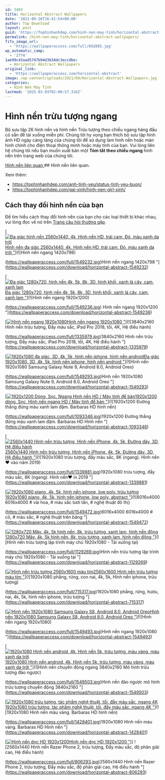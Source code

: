 ```yaml
---
id: 3403
title: Horizontal Abstract Wallpapers
date: '2021-09-26T16:41:54+00:00'
author: Top Download
layout: post
guid: 'https://Tophinhanhdep.com/hinh-nen-may-tinh/horizontal-abstract-wallpapers/'
permalink: /hinh-nen-may-tinh/horizontal-abstract-wallpapers/
fifu_image_url:
  - 'https://wallpaperaccess.com/full/692085.jpg'
wp_automatic_camp:
  - '2774'
1ae99c43aad5747b94d3b34dc3eccdbe:
  - Horizontal Abstract Wallpapers
original_link:
  - 'https://wallpaperaccess.com/horizontal-abstract'
image: /wp-content/uploads/2021/09/Horizontal-Abstract-Wallpapers.jpg
categories:
  - Hình Nền Máy Tính
lastmod: '2025-03-03T02:00:57.316Z'
---
```

# Hình nền trừu tượng ngang

Bộ sưu tập 26 hình nền và hình nền Trừu tượng theo chiều ngang hàng đầu có sẵn để tải xuống miễn phí. Chúng tôi hy vọng bạn thích bộ sưu tập hình ảnh HD ngày càng tăng của chúng tôi để sử dụng làm hình nền hoặc màn hình chính cho điện thoại thông minh hoặc máy tính của bạn. Vui lòng liên hệ chúng tôi nếu bạn muốn xuất bản một **Tóm tắt theo chiều ngang** hình nền trên trang web của chúng tôi.

[Hình nền liên quan ](#related) ## Hình nền liên quan.

   
 Xem thêm:

   
- <https://tophinhanhdep.com/anh-tinh-yeu/status-tinh-yeu-buon/>
- <https://tophinhanhdep.com/gai-xinh/hinh-nen-girl-xinh/>

## Cách thay đổi hình nền của bạn

Để tìm hiểu cách thay đổi hình nền của bạn cho các loại thiết bị khác nhau, vui lòng đọc về nó trên [Trang câu hỏi thường gặp](https://tophinhanhdep.com/faq/).

  
[[![Đa giác hình nền 2560x1440, 4k, Hình nền HD, trái cam, Đỏ, màu xanh da trời](https://wallpaperaccess.com/full/692085.jpg)Hình nền đa giác 2560x1440, 4k, Hình nền HD, trái cam, Đỏ, màu xanh da trời "](https://wallpaperaccess.com/download/horizontal-abstract-692085)](![Hình nền ngang 1420x798)

(https://wallpaperaccess.com/full/1549232.jpg)Hình nền ngang 1420x798 "](https://wallpaperaccess.com/download/horizontal-abstract-1549232)

[[![Đa giác 1280x720, hình nền 4k, 5k, 8k, 3D, hình khối, xanh lá cây, cam, xanh lam](https://wallpaperaccess.com/full/1549233.jpg)Đa giác 1280x720, hình nền 4k, 5k, 8k, 3D, hình khối, xanh lá cây, cam, xanh lam "](https://wallpaperaccess.com/download/horizontal-abstract-1549233)](![Hình nền ngang 1920x1200)

(https://wallpaperaccess.com/full/1549236.jpg) Hình nền ngang 1920x1200 "](https://wallpaperaccess.com/download/horizontal-abstract-1549236)

[[![Hình nền ngang 1920x1080](https://wallpaperaccess.com/full/1549273.jpg)Hình nền ngang 1920x1080 "](https://wallpaperaccess.com/download/horizontal-abstract-1549273)](![3840x2160 Hình nền trừu tượng, Đầy màu sắc, iPad Pro 2018, tối, 4K, Hệ điều hành)

(https://wallpaperaccess.com/full/1335979.jpg)3840x2160 Hình nền trừu tượng, Đầy màu sắc, iPad Pro 2018, tối, 4K, Hệ điều hành "](https://wallpaperaccess.com/download/horizontal-abstract-1335979)

[[![1920x1080 đa giác, 3D, 4k, 5k, hình nền iphone, hình nền android](https://wallpaperaccess.com/full/1549284.jpg)Đa giác 1920x1080, 3D, 4k, 5k, hình nền iphone, hình nền android "](https://wallpaperaccess.com/download/horizontal-abstract-1549284)](![Hình nền 1920x1080 Samsung Galaxy Note 9, Android 8.0, Android Oreo)

(https://wallpaperaccess.com/full/1549293.jpg)Hình nền 1920x1080 Samsung Galaxy Note 9, Android 8.0, Android Oreo "](https://wallpaperaccess.com/download/horizontal-abstract-1549293)

[[![1920x1200 Dòng, Sọc, Ngang Hình nền HD / Máy tính để bàn](https://wallpaperaccess.com/full/1549324.jpg)1920x1200 dòng, Sọc, Hình nền ngang HD / Máy tính để bàn "](https://wallpaperaccess.com/download/horizontal-abstract-1549324)](![1920x1200 Đường thẳng đứng màu xanh lam đậm.  Barbaras HD hình nền)

(https://wallpaperaccess.com/full/1093346.jpg)1920x1200 Đường thẳng đứng màu xanh lam đậm. Barbaras HD Hình nền "](https://wallpaperaccess.com/download/horizontal-abstract-1093346)

[[![2560x1440 Hình nền trừu tượng, Hình nền iPhone, 4k, 5k, Đường dây, 3D, Hệ điều hành](https://wallpaperaccess.com/full/882036.jpg)2560x1440 Hình nền trừu tượng, Hình nền iPhone, 4k, 5k, Đường dây, 3D, Hệ điều hành "](https://wallpaperaccess.com/download/horizontal-abstract-882036)](![1920x1080 trừu tượng, đầy màu sắc, 8K (ngang).  Hình nền❤️ vào năm 2019)

(https://wallpaperaccess.com/full/1339881.jpg)1920x1080 trừu tượng, đầy màu sắc, 8K (ngang). Hình nền❤️ in 2019 "](https://wallpaperaccess.com/download/horizontal-abstract-1339881)

[[![1920x1080 piano, 4k, 5k, hình nền iphone, low poly, trừu tượng](https://wallpaperaccess.com/full/1549414.jpg)1920x1080 piano, 4k, 5k, hình nền iphone, low poly, abstract "](https://wallpaperaccess.com/download/horizontal-abstract-1549414)](![6016x4000 6016x4000 # vải hoa, # màu sắc tươi tắn, # nghệ thuật đô thị)

(https://wallpaperaccess.com/full/1549472.jpg)6016x4000 6016x4000 # cỏ, # màu sắc, # nghệ thuật trên băng "](https://wallpaperaccess.com/download/horizontal-abstract-1549472)

[[![1280x720 Mây, 4k, 5k hình nền, 8k, trừu tượng, xanh lam, hình nền động](https://wallpaperaccess.com/full/1549480.jpg)1280x720 Mây, 4k, 5k hình nền, 8k, trừu tượng, xanh lam, hình nền động "](https://wallpaperaccess.com/download/horizontal-abstract-1549480)](![Hình nền trừu tượng lập trình máy chủ 1920x1080 - Tải xuống tại)

(https://wallpaperaccess.com/full/1129269.jpg)Hình nền trừu tượng lập trình máy chủ 1920x1080 - Tải xuống tại "](https://wallpaperaccess.com/download/horizontal-abstract-1129269)

[[![Hình nền trừu tượng 2560x1600 màu tím](https://wallpaperaccess.com/full/1549487.jpg)2560x1600 Hình nền trừu tượng màu tím "](https://wallpaperaccess.com/download/horizontal-abstract-1549487)](![1920x1080 phẳng, rừng, con nai, 4k, 5k, Hình nền iphone, trừu tượng)

(https://wallpaperaccess.com/full/715317.jpg)1920x1080 phẳng, rừng, hươu, nai, 4k, 5k, hình nền iphone, trừu tượng "](https://wallpaperaccess.com/download/horizontal-abstract-715317)

[[![Hình nền 1920x1080 Samsung Galaxy S8, Android 8.0, Android Oreo](https://wallpaperaccess.com/full/1549490.png)Hình nền 1920x1080 Samsung Galaxy S8, Android 8.0, Android Oreo "](https://wallpaperaccess.com/download/horizontal-abstract-1549490)](![Hình nền ngang 1920x1080)

(https://wallpaperaccess.com/full/1549493.jpg)Hình nền ngang 1920x1080 "](https://wallpaperaccess.com/download/horizontal-abstract-1549493)

[[![1920x1080 Hình nền android, 4k, Hình nền 5k, trừu tượng, màu vàng, màu xanh da trời](https://wallpaperaccess.com/full/1549502.jpg)1920x1080 Hình nền android, 4k, Hình nền 5k, trừu tượng, màu vàng, màu xanh da trời "](https://wallpaperaccess.com/download/horizontal-abstract-1549502)](![Hình nền chuyển động ngang 3840x2160 Mô hình trừu tượng đảo ngược)

(https://wallpaperaccess.com/full/1549503.jpg)Hình nền đảo ngược mô hình trừu tượng chuyển động 3840x2160 "](https://wallpaperaccess.com/download/horizontal-abstract-1549503)

[[![1920x1080 trừu tượng, tác phẩm nghệ thuật, tối, đầy màu sắc, ngang 4K](https://wallpaperaccess.com/full/1549504.jpg)1920x1080 trừu tượng, tác phẩm nghệ thuật, tối, đầy màu sắc, ngang 4K "](https://wallpaperaccess.com/download/horizontal-abstract-1549504)](![1920x1080 Hình nền màu vàng.  Barbaras HD hình nền)

(https://wallpaperaccess.com/full/1428401.jpg)1920x1080 Hình nền màu vàng. Barbaras HD Hình nền "](https://wallpaperaccess.com/download/horizontal-abstract-1428401)

[[![Hình nền dọc HD 1920x1200](https://wallpaperaccess.com/full/1549510.jpg)Hình nền dọc HD 1920x1200 "](https://wallpaperaccess.com/download/horizontal-abstract-1549510)]( ![2560x1440 Hình nền Razer Phone 2, trừu tượng, Đầy màu sắc, độ phân giải cao, Hệ điều hành)

(https://wallpaperaccess.com/full/806293.jpg)2560x1440 Hình nền Razer Phone 2, trừu tượng, Đầy màu sắc, độ phân giải cao, Hệ điều hành "](https://wallpaperaccess.com/download/horizontal-abstract-806293)

